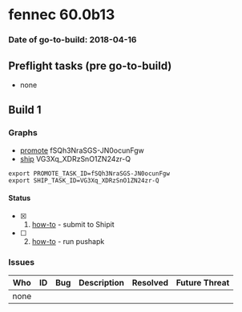 # fennec 60.0b13

### Date of go-to-build: 2018-04-16

## Preflight tasks (pre go-to-build)
- none

## Build 1  

### Graphs
* [promote](https://tools.taskcluster.net/push-inspector/#/fSQh3NraSGS-JN0ocunFgw) fSQh3NraSGS-JN0ocunFgw
* [ship](https://tools.taskcluster.net/push-inspector/#/VG3Xq_XDRzSnO1ZN24zr-Q) VG3Xq_XDRzSnO1ZN24zr-Q
```
export PROMOTE_TASK_ID=fSQh3NraSGS-JN0ocunFgw
export SHIP_TASK_ID=VG3Xq_XDRzSnO1ZN24zr-Q
```


#### Status
- [x] 1.  [how-to](https://wiki.mozilla.org/Release:Release_Automation_on_Mercurial:Starting_a_Release#Submit_to_Ship_It)  - submit to Shipit
- [ ] 2.  [how-to](https://github.com/mozilla-releng/releasewarrior-2.0/blob/master/docs/release-promotion/mobile/howto.md)  - run pushapk

### Issues
| Who                 | ID               | Bug                                                                 | Description                | Resolved                | Future Threat                |
| ------------------- | ---------------- | ------------------------------------------------------------------- | -------------------------- | ----------------------- | ---------------------------- |
| none | | | | | |

